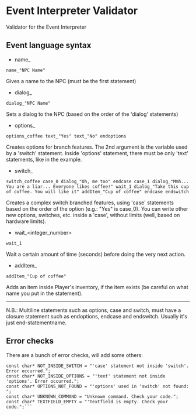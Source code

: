 # Event Interpreter Validator
Validator for the Event Interpreter

## Event language syntax

- name_<spacedString>
  
`name_"NPC Name"` 

Gives a name to the NPC (must be the first statement)

- dialog_<spacedString>
  
`dialog_"NPC Name"` 

Sets a dialog to the NPC (based on the order of the 'dialog' statements)

- options_<string>
  
`options_coffee
    text_"Yes"
    text_"No"
endoptions` 

Creates options for branch features. The 2nd argument is the variable used by a 'switch' statement.
Inside 'options' statement, there must be only 'text' statements, like in the example.

- switch_<string>
  
`switch_coffee
    case_0
        dialog_"Oh, me too"
    endcase
    case_1
        dialog_"Mmh... You are a liar... Everyone likes coffee!"
        wait_1
        dialog_"Take this cup of coffee. You will like it"
        addItem_"Cup of coffee"
    endcase
endswitch` 

Creates a complex switch branched features, using 'case' statements based on the order of the option (e.g.: "Yes" is case_0).
You can write other new options, switches, etc. inside a 'case', without limits (well, based on hardware limits).

- wait_<integer_number>

`wait_1`

Wait a certain amount of time (seconds) before doing the very next action. 

- addItem_<spacedString>
  
`addItem_"Cup of coffee"`

Adds an item inside Player's inventory, if the item exists (be careful on what name you put in the statement).

-----

N.B.: Multiline statements such as options, case and switch, must have a closure statement such as endoptions, endcase and endswitch. Usually it's just end-statementname.

## Error checks

There are a bunch of error checks, will add some others:

```const char* COMMANDS_LENGTH = "Too few arguments. Expected at least 2.";
const char* NOT_INSIDE_SWITCH = "'case' statement not inside 'switch'. Error occurred.";
const char* NOT_INSIDE_OPTIONS = "'text' statement not inside 'options'. Error occurred.";
const char* OPTIONS_NOT_FOUND = "'options' used in 'switch' not found: ";
const char* UNKNOWN_COMMAND = "Unknown command. Check your code.";
const char* TEXTFIELD_EMPTY = "'Textfield is empty. Check your code.";```
